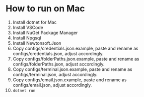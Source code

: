 # How to run on Mac
1. Install dotnet for Mac
2. Install VSCode
3. Install NuGet Package Manager
4. Install Npgsql
5. Install Newtonsoft.Json
6. Copy configs/credentials.json.example, paste and rename as configs/credentials.json, adjust accordingly.
7. Copy configs/folderPaths.json.example, paste and rename as configs/folderPaths.json, adjust accordingly.
8. Copy configs/terminal.json.example, paste and rename as configs/terminal.json, adjust accordingly.
9. Copy configs/email.json.example, paste and rename as configs/email.json, adjust accordingly.
10. ```dotnet run```